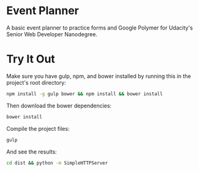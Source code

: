 # Event Planner

A basic event planner to practice forms and Google Polymer for
Udacity's Senior Web Developer Nanodegree.

# Try It Out

Make sure you have gulp, npm, and bower installed by running this in the
project's root directory:

```sh
npm install -g gulp bower && npm install && bower install
```

Then download the bower dependencies:

```sh
bower install
```

Compile the project files:

```sh
gulp
```

And see the results:

```sh
cd dist && python -m SimpleHTTPServer
```
